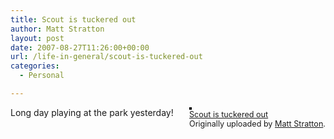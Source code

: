 ```yaml
---
title: Scout is tuckered out
author: Matt Stratton
layout: post
date: 2007-08-27T11:26:00+00:00
url: /life-in-general/scout-is-tuckered-out
categories:
  - Personal

---
```

<div style="float:right;margin-left:10px;margin-bottom:10px;">
  <a href="https://www.flickr.com/photos/mugsy/1250605592/" title="photo sharing"><img src="https://farm2.static.flickr.com/1097/1250605592_e648d61bca_m.jpg" alt="" style="border:solid 2px #000000;" /></a> <br /> <span style="font-size:.9em;margin-top:0;"> <a href="https://www.flickr.com/photos/mugsy/1250605592/">Scout is tuckered out</a> <br /> Originally uploaded by <a href="https://www.flickr.com/people/mugsy/">Matt Stratton</a>. </span>
</div>

Long day playing at the park yesterday!
